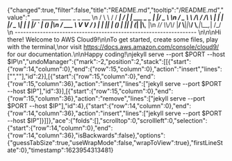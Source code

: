 {"changed":true,"filter":false,"title":"README.md","tooltip":"/README.md","value":"         ___        ______     ____ _                 _  ___  \n        / \\ \\      / / ___|   / ___| | ___  _   _  __| |/ _ \\ \n       / _ \\ \\ /\\ / /\\___ \\  | |   | |/ _ \\| | | |/ _` | (_) |\n      / ___ \\ V  V /  ___) | | |___| | (_) | |_| | (_| |\\__, |\n     /_/   \\_\\_/\\_/  |____/   \\____|_|\\___/ \\__,_|\\__,_|  /_/ \n ----------------------------------------------------------------- \n\n\nHi there! Welcome to AWS Cloud9!\n\nTo get started, create some files, play with the terminal,\nor visit https://docs.aws.amazon.com/console/cloud9/ for our documentation.\n\nHappy coding!\njekyll serve --port $PORT --host $IP\n","undoManager":{"mark":-2,"position":2,"stack":[[{"start":{"row":14,"column":0},"end":{"row":15,"column":0},"action":"insert","lines":["",""],"id":2}],[{"start":{"row":15,"column":0},"end":{"row":15,"column":36},"action":"insert","lines":["jekyll serve --port $PORT --host $IP"],"id":3}],[{"start":{"row":15,"column":0},"end":{"row":15,"column":36},"action":"remove","lines":["jekyll serve --port $PORT --host $IP"],"id":4},{"start":{"row":14,"column":0},"end":{"row":14,"column":36},"action":"insert","lines":["jekyll serve --port $PORT --host $IP"]}]]},"ace":{"folds":[],"scrolltop":0,"scrollleft":0,"selection":{"start":{"row":14,"column":0},"end":{"row":14,"column":36},"isBackwards":false},"options":{"guessTabSize":true,"useWrapMode":false,"wrapToView":true},"firstLineState":0},"timestamp":1623954313481}